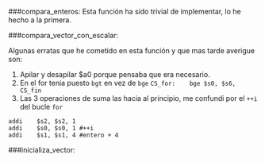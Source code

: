 


###compara_enteros:
Esta función ha sido trivial de implementar, lo he hecho a la primera.




###compara_vector_con_escalar:

Algunas erratas que he cometido en esta función y que mas tarde averigue son:
1. Apilar y desapilar $a0 porque pensaba que era necesario.
2. En el for tenia puesto `bgt` en vez de `bge`
`CS_for:	bge	$s0, $s6, CS_fin`
3. Las 3 operaciones de suma las hacia al principio, me confundi por el `++i` del bucle `for`
```
addi	$s2, $s2, 1
addi	$s0, $s0, 1	#++i
addi	$s1, $s1, 4	#entero + 4
```


###inicializa_vector:




